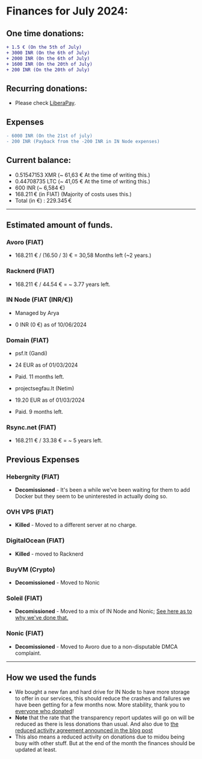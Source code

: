 # Finances for July 2024:

## One time donations:

```diff
+ 1.5 € (On the 5th of July)
+ 3000 INR (On the 6th of July)
+ 2000 INR (On the 6th of July) 
+ 1600 INR (On the 20th of July)
+ 200 INR (On the 20th of July) 
```

## Recurring donations:

- Please check [LiberaPay](https://liberapay.com/ProjectSegfault).

## Expenses

```diff
- 6000 INR (On the 21st of july)
- 200 INR (Payback from the -200 INR in IN Node expenses)
```

## Current balance:

- 0.51547153 XMR (~ 61,63 € At the time of writing this.)
- 0.44708735 LTC (~ 41,05 € At the time of writing this.)
- 600 INR (~ 6,584 €)
- 168.211 € (in FIAT) (Majority of costs uses this.)
- Total (in €) : 229.345 €

---

## Estimated amount of funds.

### Avoro (FIAT)

- 168.211 € / (16.50 / 3) € = 30,58 Months left (~2 years.)

### Racknerd (FIAT)

- 168.211 € / 44.54 € = ~ 3.77 years left.

### IN Node (FIAT (INR/€))

- Managed by Arya

* 0 INR (0 €) as of 10/06/2024

### Domain (FIAT)

- psf.lt (Gandi)

* 24 EUR as of 01/03/2024

* Paid. 11 months left.

- projectsegfau.lt (Netim)

* 19.20 EUR as of 01/03/2024

* Paid. 9 months left.

### Rsync.net (FIAT)

- 168.211 € / 33.38 € = ~ 5 years left.

## Previous Expenses

### Hebergnity (FIAT)

- **Decomissioned** - It's been a while we've been waiting for them to add Docker but they seem to be uninterested in actually doing so.

### OVH VPS (FIAT)

- **Killed** - Moved to a different server at no charge.

### DigitalOcean (FIAT)

- **Killed** - moved to Racknerd

### BuyVM (Crypto)

- **Decomissioned** - Moved to Nonic

### Soleil (FIAT)

- **Decomissioned** - Moved to a mix of IN Node and Nonic; [See here as to why we've done that.](https://blog.projectsegfau.lt/the-future-of-project-segfault/)

### Nonic (FIAT)

- **Decomissioned** - Moved to Avoro due to a non-disputable DMCA complaint.

---

## How we used the funds

- We bought a new fan and hard drive for IN Node to have more storage to offer in our services, this should reduce the crashes and failures we have been getting for a few months now. More stability, thank you to [everyone who donated](https://wiki.projectsegfau.lt/en/Credits#donators)!
- **Note** that the rate that the transparency report updates will go on will be reduced as there is less donations than usual. And also due to [the reduced activity agreement announced in the blog post](https://blog.projectsegfau.lt/the-future-of-project-segfault)
- This also means a reduced activity on donations due to midou being busy with other stuff. But at the end of the month the finances should be updated at least.
